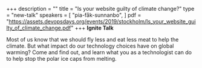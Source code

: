 +++
description = ""
title = "Is your website guilty of climate change?"
type = "new-talk"
speakers = [
        "pia-fåk-sunnanbo",
]
pdf = "https://assets.devopsdays.org/events/2019/stockholm/Is_your_website_guilty_of_climate_change.pdf"
+++
**Ignite Talk**

Most of us know that we should fly less and eat less meat to help the climate. But what impact do our technology choices have on global warming? Come and find out, and learn what you as a technologist can do to help stop the polar ice caps from melting.